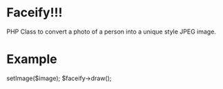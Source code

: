 Faceify!!!
=========
PHP Class to convert a photo of a person into a unique style JPEG image.

Example
========
<?php
require_once 'Facify.php';
$image = 'sample.jpg';
$faceify = new Facify();
$faceify->setImage($image);
$faceify->draw();

